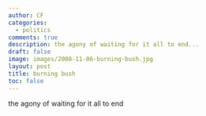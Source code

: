 ```yaml
---
author: CF
categories:
  - politics
comments: true
description: the agony of waiting for it all to end...
draft: false
image: images/2008-11-06-burning-bush.jpg
layout: post
title: burning bush
toc: false
---
```

    
the agony of waiting for it all to end    
